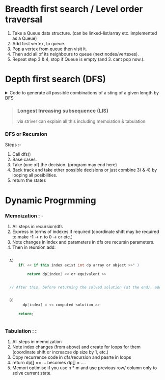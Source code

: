 #  Breadth first search / Level order traversal
1. Take a Queue data structure. (can be linked-list/array etc. implemented as a Queue)
2. Add first vertex, to queue.
3. Pop a vertex from queue then visit it.
4. Then add all of its neighbours to queue (next nodes/vertexes).
5. Repeat step 3 & 4, stop if Queue is empty (and 3. cant pop now.).
# Depth first search (DFS)
<details> <summary> Code to generate all possible combinations of a sting of a given length by DFS </summary>

  ```java
// l is the list with all combination generated as :- List<String> l = new ArrayList<String>();
// Executed as :- dfs( new StringBuffer(), <<Given String>>, 0);
    void dfs(StringBuffer sb, String s, int index){

        // Base case or Exit/End condition
        if( sb.length() == length ){
    
            String newString = sb.toString();

            if( !l.contains( newString ) )
                
                l.add(  newString  );

        }

        // Base case or Exit/End condition
        if( index > s.length() - 1 )

            return;

        // Take the decision, (can be taken combinedly in below dfs call itself as well)
        sb.append( s.charAt(index) );

        // Make a recursive call
        // In (first) call for any recursion of dfs etc. you can remove + 1 from index + 1 if a decision can be taken any number of times but handle base case properly
        // remember if index is not changed in the next call (assuming frst call does not have + 1) then the call is same as this call to dfs itself so stack overflow exception wil occur  
        dfs( sb, s, index + 1 );

        // Back track to previous state
        sb.deleteCharAt( sb.length() - 1 );

        // Recursive call to next index with taking previous operation
        dfs( sb, s, index + 1 );

    }
  }
```

 </details>

 
> ### Longest Inreasing subsequence (LIS)
> via striver can explain all this including memoiation  & tabulation

### DFS or Recursion
Steps :- 
1) Call dfs()
2) Base cases.
3) Take (one of) the decision. (program may end here)
4) Back track and take other possible decisions or just combine 3) & 4) by looping all posibilities.
5) return the states 
# Dynamic Progrmming
### Memoization :  -  
 1) All steps in recursion/dfs
 2) Express in terms of indexes if required (coordinate shift may be required to make  -1 -> n to 0 -> or etc.) 
 3) Note changes in index and parameters in dfs ore recursin parameters.
 4) Then in reursion add:
  
  ```java

    A)
        if( << if this index exist int dp array or object >>" )

            return dp[index] << or equivalent >>  

  
    // After this, before returning the solved solution (at the end), add >>


    B) 
          dp[index] = << computed solution >>  

        return;
     
```
   

### Tabulation :  :
1) All steps in memoization
2) Note index changes (from above) and create for loops for them (coordinate shift or increacse dp size by 1, etc.) 
3) Copy recurrence code in dfs/recursion and pasrte in loops
4) return dp[] == ... becomes dp[] = ....
5) Memori optimise if you use   n * m and use previous row/ column only to solve current state. 

